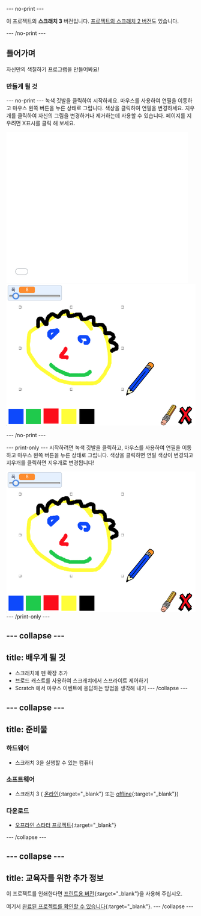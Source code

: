--- no-print ---

이 프로젝트의 **스크래치 3** 버전입니다. [프로젝트의 스크래치 2 버전](https://projects.raspberrypi.org/ko-KR/projects/paint-box-scratch2)도 있습니다.

--- /no-print ---

## 들어가며

자신만의 색칠하기 프로그램을 만들어봐요!

### 만들게 될 것

--- no-print --- 녹색 깃발을 클릭하여 시작하세요. 마우스를 사용하여 연필을 이동하고 마우스 왼쪽 버튼을 누른 상태로 그립니다. 색상을 클릭하여 연필을 변경하세요. 지우개를 클릭하여 자신의 그림을 변경하거나 제거하는데 사용할 수 있습니다. 페이지를 지우려면 X표시를 클릭 해 보세요.

<div class="scratch-preview">
  <iframe allowtransparency="true" width="485" height="402" src="//scratch.mit.edu/projects/embed/331746350/?autostart=false" frameborder="0" scrolling="no"></iframe>
  <img src="images/showcase.png">
</div>

--- /no-print ---

--- print-only --- 시작하려면 녹색 깃발을 클릭하고, 마우스를 사용하여 연필을 이동하고 마우스 왼쪽 버튼을 누른 상태로 그립니다. 색상을 클릭하면 연필 색상이 변경되고 지우개를 클릭하면 지우개로 변경됩니다!

![showcase](images/showcase.png) --- /print-only ---

--- collapse ---
---
title: 배우게 될 것
---

+ 스크래치에 펜 확장 추가
+ 브로드 캐스트를 사용하여 스크래치에서 스프라이트 제어하기
+ Scratch 에서 마우스 이벤트에 응답하는 방법을 생각해 내기 --- /collapse ---

--- collapse ---
---
title: 준비물
---
### 하드웨어

+ 스크래치 3을 실행할 수 있는 컴퓨터

### 소프트웨어

+ 스크래치 3 ( [온라인](http://rpf.io/scratchon){:target="_blank"} 또는 [offline](http://rpf.io/scratchoff){:target="_blank"})

### 다운로드

+ [오프라인 스타터 프로젝트](http://rpf.io/p/ko-KR/paint-box-go){:target="_blank"}

--- /collapse ---

--- collapse ---
---
title: 교육자를 위한 추가 정보
---

이 프로젝트를 인쇄한다면 [프린트용 버전](https://projects.raspberrypi.org/ko-KR/projects/paint-box/print){:target="_blank"}을 사용해 주십시오.

여기서 [완료된 프로젝트를 확인할 수 있습니다](http://rpf.io/p/ko-KR/paint-box-get){:target="_blank"}. --- /collapse ---
